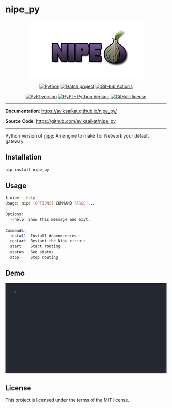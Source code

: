# nipe_py

<p align="center">
    <img src="./assets/banner.png">
</p>

<center>

[![Python](https://img.shields.io/badge/Python-3776AB.svg?style=flat&logo=Python&logoColor=white)](https://www.python.org/) [![Hatch project](https://img.shields.io/badge/%F0%9F%A5%9A-Hatch-4051b5.svg)](https://github.com/pypa/hatch) [![GitHub Actions](https://img.shields.io/badge/GitHub%20Actions-2088FF.svg?style=flat&logo=GitHub-Actions&logoColor=white)](https://github.com/features/actions)



[![PyPI version](https://img.shields.io/pypi/v/nipe_py.svg)](https://pypi.org/project/nipe_py)
[![PyPI - Python Version](https://img.shields.io/pypi/pyversions/nipe_py)](https://pypi.org/project/nipe_py/)
[![GitHub license](https://img.shields.io/github/license/aviksaikat/nipe_py?style=flat&color=1573D5)](https://github.com/aviksaikat/nipe_py/blob/main/LICENSE)

</center>

---

**Documentation**: <a href="https://aviksaikat.github.io/nipe_py/" target="_blank">https://aviksaikat.github.io/nipe_py/</a>

**Source Code**: <a href="https://github.com/aviksaikat/nipe_py" target="_blank">https://github.com/aviksaikat/nipe_py</a>

---

Python version of [nipe](https://github.com/htrgouvea/nipe): An engine to make Tor Network your default gateway.

## Installation

```sh
pip install nipe_py
```

## Usage
```sh
$ nipe --help
Usage: nipe [OPTIONS] COMMAND [ARGS]...

Options:
  --help  Show this message and exit.

Commands:
  install  Install dependencies
  restart  Restart the Nipe circuit
  start    Start routing
  status   See status
  stop     Stop routing
```

## Demo
![](./assets/demo.gif)

## License

This project is licensed under the terms of the MIT license.
